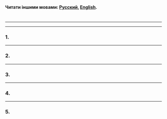 **Читати іншими мовами: [Русский](../README.md), [English](./README.en.md).**

#

---

---

### 1.

---

### 2.

---

### 3.

---

### 4.

---

### 5.

